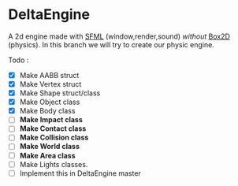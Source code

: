 # DeltaEngine
A 2d engine made with [SFML](https://www.sfml-dev.org/) (window,render,sound) *without* [Box2D](https://box2d.org/) (physics).
In this branch we will try to create our physic engine.

Todo :
- [x] Make AABB struct
- [x] Make Vertex struct
- [x] Make Shape struct/class
- [x] Make Object class
- [x] Make Body class
- [ ] **Make Impact class** 
- [ ] **Make Contact class**
- [ ] **Make Collision class**
- [ ] **Make World class**
- [ ] **Make Area class**
- [ ] Make Lights classes.
- [ ] Implement this in DeltaEngine master
